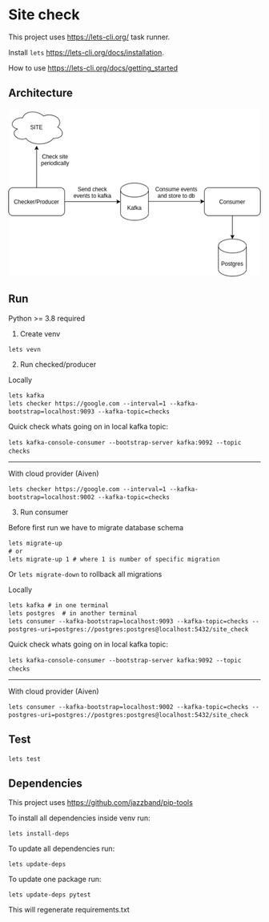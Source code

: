 # Site check

This project uses https://lets-cli.org/ task runner.

Install `lets` https://lets-cli.org/docs/installation.

How to use https://lets-cli.org/docs/getting_started


## Architecture

![alt text](./docs/site_check_arch.png)

## Run

Python >= 3.8 required

1. Create venv

```shell
lets vevn
```

2. Run checked/producer

Locally

```shell
lets kafka
lets checker https://google.com --interval=1 --kafka-bootstrap=localhost:9093 --kafka-topic=checks
```

Quick check whats going on in local kafka topic:

`lets kafka-console-consumer --bootstrap-server kafka:9092 --topic checks`

---
With cloud provider (Aiven)

```shell
lets checker https://google.com --interval=1 --kafka-bootstrap=localhost:9002 --kafka-topic=checks
```

3. Run consumer 


Before first run we have to migrate database schema

```shell
lets migrate-up
# or 
lets migrate-up 1 # where 1 is number of specific migration
```

Or `lets migrate-down` to rollback all migrations

Locally

```shell
lets kafka # in one terminal
lets postgres  # in another terminal
lets consumer --kafka-bootstrap=localhost:9093 --kafka-topic=checks --postgres-uri=postgres://postgres:postgres@localhost:5432/site_check
```

Quick check whats going on in local kafka topic:

`lets kafka-console-consumer --bootstrap-server kafka:9092 --topic checks`

---
With cloud provider (Aiven)

```shell
lets consumer --kafka-bootstrap=localhost:9002 --kafka-topic=checks --postgres-uri=postgres://postgres:postgres@localhost:5432/site_check
```

## Test

```shell
lets test
```

## Dependencies

This project uses https://github.com/jazzband/pip-tools

To install all dependencies inside venv run:

```shell
lets install-deps
```

To update all dependencies run:

```shell
lets update-deps
```

To update one package run:

```shell
lets update-deps pytest
```

This will regenerate requirements.txt
